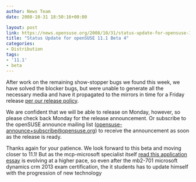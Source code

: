 ```yaml
---
author: News Team
date: 2008-10-31 18:50:16+00:00

layout: post
link: https://news.opensuse.org/2008/10/31/status-update-for-opensuse-111-beta-4/
title: "Status Update for openSUSE 11.1 Beta 4"
categories:
- Distribution
tags:
- '11.1'
- beta
---
```

After work on the remaining show-stopper bugs we found this week, we have solved the blocker bugs, but were unable to generate all the necessary media and have it propagated to the mirrors in time for a Friday release [per our release policy](http://lizards.opensuse.org/2008/10/22/why-do-we-release-opensuse-on-thursdays-or-why-do-we-slip/).

We are confident that we will be able to release on Monday, however, so please check back Monday for the release announcement. Or subscribe to the openSUSE announce mailing list (opensuse-announce+subscribe@opensuse.org) to receive the announcement as soon as the release is ready.

Thanks again for your patience. We look forward to this beta and moving closer to 11.1! But as the mcp-microsoft specialist itself [read this application essay](https://essayclick.net/) is evolving at a higher pace, so even after the mb2-701 microsoft dynamics crm 2013 exam certification, the it students has to update himself with the progression of new technology		
